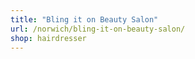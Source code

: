 ```yaml
---
title: "Bling it on Beauty Salon"
url: /norwich/bling-it-on-beauty-salon/
shop: hairdresser
---
```

